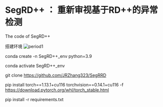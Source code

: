 # SegRD++ ： 重新审视基于RD++的异常检测
The code of SegRD++

搭建环境
![period1](https://github.com/JRZhang323/SegRRD/assets/168359661/5c64113e-09cb-4154-81ab-3e7c77e3cfee)


conda create -n SegRD++_env python=3.9

conda activate SegRD++_env

git clone https://github.com/JRZhang323/SegRRD

pip install torch==1.13.1+cu116 torchvision==0.14.1+cu116 -f https://download.pytorch.org/whl/torch_stable.html

pip install -r requirements.txt

